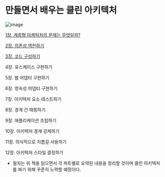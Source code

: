  
 # 만들면서 배우는 클린 아키텍처
 
 
 ![image](https://user-images.githubusercontent.com/79154652/179788702-2a5072e3-10ee-46d6-ac8b-2461e62b5894.png)

 
  [1장. 계층형 아케턱처의 문제는 무엇일까?]()
  
  [2장. 의존성 역전하기]()
  
  [3장. 코드 구성하기]()
  
  4장. 유스케이스 구현하기
  
  5장. 웹 어댑터 구현하기
  
  6장. 영속성 어댑터 구현하기
  
  7장. 아키텍처 요소 테스트하기
  
  8장. 경계 간 매핑하기
  
  9장. 애플리케이션 조립하기
  
  10장. 아키텍처 경계 강제하기
  
  11장. 의식적으로 지름길 사용하기
  
  12장. 아키텍처 스타일 결정하기
  
  
  - 필자는 위 책을 읽으면서 각 파트별로 요약된 내용을 정리할 것이며 클린 아키텍처를 짜기 위해 꾸준히 노력할 예정이다.
